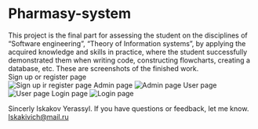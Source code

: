 # Pharmasy-system
This project is the final part for assessing the student on the disciplines of “Software engineering”, “Theory of Information systems”, by applying the acquired knowledge and skills in practice, where the student successfully demonstrated them when writing code, constructing flowcharts, creating a database, etc.
These are screenshots of the finished work.                                                                                                                                                                                                                                
Sign up or register page                                                                        
![Sign up ir register page](https://github.com/Yerassyl04/Pharmasy-system/assets/136106017/81f9c284-34be-41b4-a6f4-44b5f19d425c)
Admin page
![Admin page](https://github.com/Yerassyl04/Pharmasy-system/assets/136106017/16ddd1c5-7a2b-4a0c-8874-9a6f56802cbe)
User page
![User page](https://github.com/Yerassyl04/Pharmasy-system/assets/136106017/b9b6b2d7-f4da-4b69-a4b0-6c88ee379132)
Login page
![Login page](https://github.com/Yerassyl04/Pharmasy-system/assets/136106017/786044e5-ff36-4246-ba8a-833cdf755f00)

Sincerly Iskakov Yerassyl. If you have questions or feedback, let me know. Iskakivich@mail.ru
